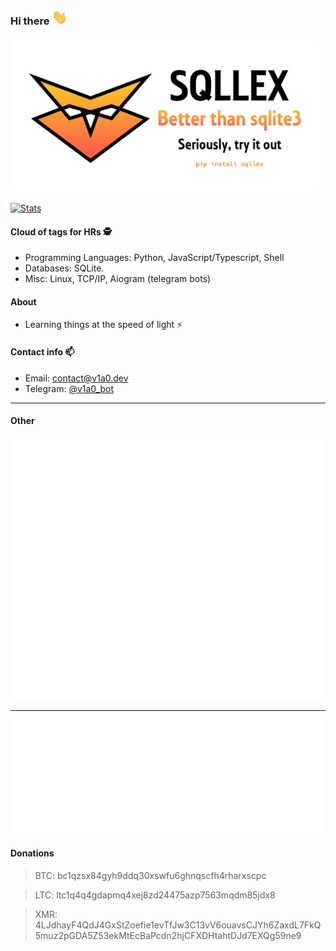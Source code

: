 ### Hi there <img src="./pics/hi-hand.gif" width="25px">


<a href="https://github.com/v1a0/sqllex">
<img src="https://raw.githubusercontent.com/v1a0/imgs/main/sqllex/sqllex-repository-open-graph.png" alt="SQLLEX" width="495px" style="border-radius: 10px">
</a>

[![Stats](https://github-readme-stats.vercel.app/api?username=v1a0&title_color=c9d1d9&icon_color=c9d1d9&text_color=c9d1d9&bg_color=161b22&border_color=c9d1d9&show_icons=true)](https://github.com/v1a0?tab=repositories)

#### Cloud of tags for HRs 🕵️

* Programming Languages: Python, JavaScript/Typescript, Shell
* Databases: SQLite.
* Misc: Linux, TCP/IP, Aiogram (telegram bots) 


#### About

* Learning things at the speed of light ⚡


#### Contact info 📫 

* Email: [contact@v1a0.dev](mailto:contact@v1a0.dev) 
* Telegram: [@v1a0_bot](https://t.me/v1a0_bot)

---

#### Other

[![](./pics/metrics/activity.svg)](https://github.com/v1a0?tab=repositories)

---

[![](./pics/metrics/stars.svg)](https://github.com/v1a0/sqllex/stargazers)

#### Donations
> BTC: bc1qzsx84gyh9ddq30xswfu6ghnqscfh4rharxscpc

> LTC: ltc1q4q4gdapmq4xej8zd24475azp7563mqdm85jdx8

> XMR: 4LJdhayF4QdJ4GxStZoefie1evTfJw3C13vV6ouavsCJYh6ZaxdL7FkQ5muz2pGDA5Z53ekMtEcBaPcdn2hjCFXDHtahtDJd7EXQg59ne9


